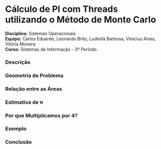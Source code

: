 # Cálculo de PI com Threads utilizando o Método de Monte Carlo

**Disciplina:** Sistemas Operacionais  
**Equipe:** Carlos Eduardo, Leonardo Brito, Ludmila Barbosa, Vinicius Alves, Vitória Moreira  
**Curso:** Sistemas de Informação - 3º Período

###  Descrição



### Geometria do Problema



### Relação entre as Áreas



### Estimativa de π


### Por que Multiplicamos por 4?



### Exemplo



### Conclusão

